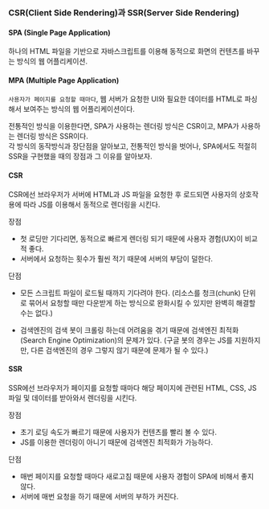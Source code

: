 ### CSR(Client Side Rendering)과 SSR(Server Side Rendering)

#### SPA (Single Page Application)

하나의 HTML 파일을 기반으로 자바스크립트를 이용해 동적으로 화면의 컨텐츠를 바꾸는 방식의 웹 어플리케이션. <br />

#### MPA (Multiple Page Application)

`사용자가 페이지를 요청할 때마다`, 웹 서버가 요청한 UI와 필요한 데이터를 HTML로 파싱해서 보여주는 방식의 웹 어플리케이션이다. <br />

전통적인 방식을 이용한다면, SPA가 사용하는 렌더링 방식은 CSR이고, MPA가 사용하는 렌더링 방식은 SSR이다. <br />
각 방식의 동작방식과 장단점을 알아보고, 전통적인 방식을 벗어나, SPA에서도 적절히 SSR을 구현했을 때의 장점과 그 이유를 알아보자. <br />

#### CSR

CSR에선 브라우저가 서버에 HTML과 JS 파일을 요청한 후 로드되면 사용자의 상호작용에 따라 JS를 이용해서 동적으로 렌더링을 시킨다. <br />

장점 <br />

- 첫 로딩만 기다리면, 동적으로 빠르게 렌더링 되기 때문에 사용자 경험(UX)이 비교적 좋다.
- 서버에서 요청하는 횟수가 훨씬 적기 때문에 서버의 부담이 덜한다.

단점 <br />

- 모든 스크립트 파일이 로드될 때까지 기다려야 한다.
  (리소스를 청크(chunk) 단위로 묶어서 요청할 때만 다운받게 하는 방식으로 완화시킬 수 있지만 완벽히 해결할 수는 없다.)

- 검색엔진의 검색 봇이 크롤링 하는데 어려움을 겪기 때문에 검색엔진 최적화(Search Engine Optimization)의 문제가 있다.
  (구글 봇의 경우는 JS를 지원하지만, 다른 검색엔진의 경우 그렇지 않기 때문에 문제가 될 수 있다.)

#### SSR

SSR에선 브라우저가 페이지를 요청할 때마다 해당 페이지에 관련된 HTML, CSS, JS 파일 및 데이터를 받아와서 렌더링을 시킨다.

장점 <br />

- 초기 로딩 속도가 빠르기 때문에 사용자가 컨텐츠를 빨리 볼 수 있다.
- JS를 이용한 렌더링이 아니기 때문에 검색엔진 최적화가 가능하다.

단점 <br />

- 매번 페이지를 요청할 때마다 새로고침 때문에 사용자 경험이 SPA에 비해서 좋지 않다.
- 서버에 매번 요청을 하기 때문에 서버의 부하가 커진다.
